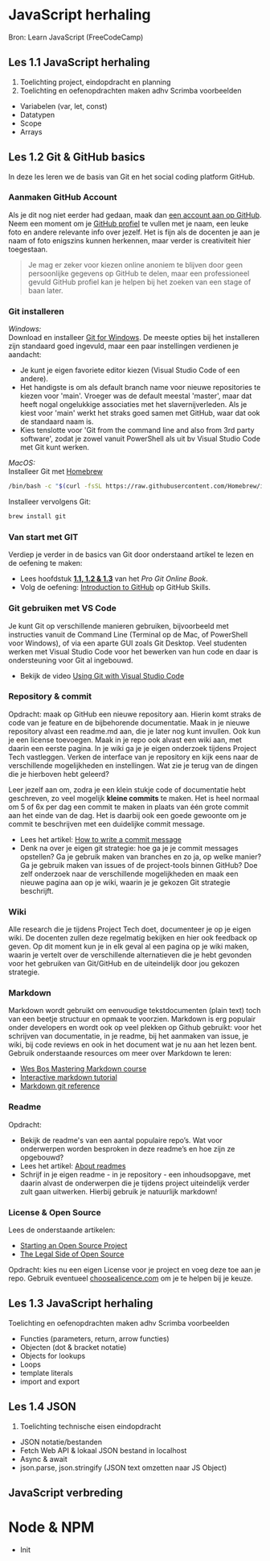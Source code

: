 # JavaScript herhaling
Bron: Learn JavaScript (FreeCodeCamp)

## Les 1.1 JavaScript herhaling
1. Toelichting project, eindopdracht en planning
2. Toelichting en oefenopdrachten maken adhv Scrimba voorbeelden
- Variabelen (var, let, const)
- Datatypen
- Scope
- Arrays


## Les 1.2 Git & GitHub basics
In deze les leren we de basis van Git en het social coding platform GitHub.

### Aanmaken GitHub Account
Als je dit nog niet eerder had gedaan, maak dan [een account aan op GitHub](https://help.github.com/articles/signing-up-for-a-new-github-account/). Neem een moment om je [GitHub profiel](https://github.com/settings/profile) te vullen met je naam, een leuke foto en andere relevante info over jezelf. Het is fijn als de docenten je aan je naam of foto enigszins kunnen herkennen, maar verder is creativiteit hier toegestaan. 

> Je mag er zeker voor kiezen online anoniem te blijven door geen persoonlijke gegevens op GitHub te delen, maar een professioneel gevuld GitHub profiel kan je helpen bij het zoeken van een stage of baan later.  

### Git installeren
*Windows:*  
Download en installeer [Git for Windows](https://gitforwindows.org/). De meeste opties bij het installeren zijn standaard goed ingevuld, maar een paar instellingen verdienen je aandacht:
* Je kunt je eigen favoriete editor kiezen (Visual Studio Code of een andere).
* Het handigste is om als default branch name voor nieuwe repositories te kiezen voor 'main'. Vroeger was de default meestal 'master', maar dat heeft nogal ongelukkige associaties met het slavernijverleden. Als je kiest voor 'main' werkt het straks goed samen met GitHub, waar dat ook de standaard naam is.
* Kies tenslotte voor 'Git from the command line and also from 3rd party software', zodat je zowel vanuit PowerShell als uit bv Visual Studio Code met Git kunt werken.

*MacOS:*  
Installeer Git met [Homebrew](https://brew.sh/)

```sh
/bin/bash -c "$(curl -fsSL https://raw.githubusercontent.com/Homebrew/install/HEAD/install.sh)"
```

Installeer vervolgens Git:

```sh
brew install git
```
### Van start met GIT
Verdiep je verder in de basics van Git door onderstaand artikel te lezen en de oefening te maken:

* Lees hoofdstuk [**1.1, 1.2 & 1.3**](https://git-scm.com/book/en/v2/Getting-Started-About-Version-Control) van het _Pro Git Online Book_.
* Volg de oefening: [Introduction to GitHub](https://github.com/skills/introduction-to-github) op GitHub Skills.

### Git gebruiken met VS Code
Je kunt Git op verschillende manieren gebruiken, bijvoorbeeld met instructies vanuit de Command Line (Terminal op de Mac, of PowerShell voor Windows), of via een aparte GUI zoals Git Desktop. Veel studenten werken met Visual Studio Code voor het bewerken van hun code en daar is ondersteuning voor Git al ingebouwd. 

* Bekijk de video [Using Git with Visual Studio Code](https://www.youtube.com/watch?v=i_23KUAEtUM) 

### Repository & commit
Opdracht: maak op GitHub een nieuwe repository aan. Hierin komt straks de code van je feature en de bijbehorende documentatie. Maak in je nieuwe repository alvast een readme.md aan, die je later nog kunt invullen. Ook kun je een license toevoegen. Maak in je repo ook alvast een wiki aan, met daarin een eerste pagina. In je wiki ga je je eigen onderzoek tijdens Project Tech vastleggen. Verken de interface van je repository en kijk eens naar de verschillende mogelijkheden en instellingen. Wat zie je terug van de dingen die je hierboven hebt geleerd?

Leer jezelf aan om, zodra je een klein stukje code of documentatie hebt geschreven, zo veel mogelijk __kleine commits__ te maken. Het is heel normaal om 5 of 6x per dag een commit te maken in plaats van één grote commit aan het einde van de dag. Het is daarbij ook een goede gewoonte om je commit te beschrijven met een duidelijke commit message.

* Lees het artikel: [How to write a commit message](https://cbea.ms/git-commit/)
* Denk na over je eigen git strategie: hoe ga je je commit messages opstellen? Ga je gebruik maken van branches en zo ja, op welke manier? Ga je gebruik maken van issues of de project-tools binnen GitHub? Doe zelf onderzoek naar de verschillende mogelijkheden en maak een nieuwe pagina aan op je wiki, waarin je je gekozen Git strategie beschrijft.

### Wiki
Alle research die je tijdens Project Tech doet, documenteer je op je eigen wiki. De docenten zullen deze regelmatig bekijken en hier ook feedback op geven. Op dit moment kun je in elk geval al een pagina op je wiki maken, waarin je vertelt over de verschillende alternatieven die je hebt gevonden voor het gebruiken van Git/GitHub en de uiteindelijk door jou gekozen strategie. 

### Markdown
Markdown wordt gebruikt om eenvoudige tekstdocumenten (plain text) toch van een beetje structuur en opmaak te voorzien. Markdown is erg populair onder developers en wordt ook op veel plekken op Github gebruikt: voor het schrijven van documentatie, in je readme, bij het aanmaken van issue, je wiki, bij code reviews en ook in het document wat je nu aan het lezen bent. Gebruik onderstaande resources om meer over Markdown te leren:
*	[Wes Bos Mastering Markdown course](https://www.youtube.com/watch?v=Je5w18nn-e8&list=PLu8EoSxDXHP7v7K5nZSMo9XWidbJ_Bns3)
*	[Interactive markdown tutorial](https://www.markdowntutorial.com/)
*	[Markdown git reference](https://docs.github.com/en/get-started/writing-on-github/getting-started-with-writing-and-formatting-on-github/basic-writing-and-formatting-syntax)

### Readme
Opdracht: 
* Bekijk de readme's van een aantal populaire repo’s. Wat voor onderwerpen worden besproken in deze readme’s en hoe zijn ze opgebouwd?
* Lees het artikel: [About readmes](https://docs.github.com/en/repositories/managing-your-repositorys-settings-and-features/customizing-your-repository/about-readmes)
* Schrijf in je eigen readme - in je repository - een inhoudsopgave, met daarin alvast de onderwerpen die je tijdens project uiteindelijk verder zult gaan uitwerken. Hierbij gebruik je natuurlijk markdown!

### License & Open Source
Lees de onderstaande artikelen:
* [Starting an Open Source Project](https://opensource.guide/starting-a-project/)
* [The Legal Side of Open Source](https://opensource.guide/legal/)

Opdracht: kies nu een eigen License voor je project en voeg deze toe aan je repo. Gebruik eventueel [choosealicence.com](https://choosealicense.com/) om je te helpen bij je keuze.

## Les 1.3 JavaScript herhaling
Toelichting en oefenopdrachten maken adhv Scrimba voorbeelden
- Functies (parameters, return, arrow functies)
- Objecten (dot & bracket notatie)
- Objects for lookups
- Loops
- template literals
- import and export

## Les 1.4 JSON 
1. Toelichting technische eisen eindopdracht
- JSON notatie/bestanden
- Fetch Web API & lokaal JSON bestand in localhost
- Async & await
- json.parse, json.stringify (JSON text omzetten naar JS Object)



## JavaScript verbreding

# Node & NPM
- Init

